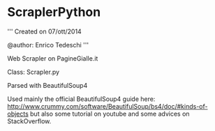 ScraplerPython
==============
'''
Created on 07/ott/2014

@author: Enrico Tedeschi
'''

Web Scrapler on PagineGialle.it

Class: Scrapler.py

Parsed with BeautifulSoup4

Used mainly the official BeautifulSoup4 guide here: http://www.crummy.com/software/BeautifulSoup/bs4/doc/#kinds-of-objects
but also some tutorial on youtube and some advices on StackOverflow.
